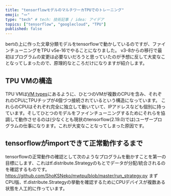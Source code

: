 ```yaml
---
title: "tensorflowモデルのマルチワーカTPUでのトレーニング"
emoji: "🪢"
type: "tech" # tech: 技術記事 / idea: アイデア
topics: ["tensorflow", "googlecloud", "TPU"]
published: false
---
```

bertの上に作った文章分類モデルをtensorflowで動かしているのですが、ファインチューニングをTPU v5e-16でやることになりました。
v3-8からの移行で最初はプログラムの変更は必要ないだろうと思っていたのが予想に反して大変なことなってしまったので、原理的なところだけになりますが紹介します。

## TPU VMの構造
TPU VMは[VM types](https://cloud.google.com/tpu/docs/v5e#vm_types)にあるように、ひとつのVMが複数のCPUを含み、それぞれのCPUにTPUチップが4個づつ接続されているという構造になっています。
これらのCPUはそれぞれ完全に独立して動いていて、IPアドレスなども個別に持っています。そしてひとつのモデルをファインチューニングするためにそれらを協調して動作させるのは(少なくとも現状のtensorflow(2.19.0)では)ユーザープログラムの仕事になります。これが大変なことなってしまった原因です。

## tensorflowがimportできて正常動作するまで
tensorflowの正常動作の確認として次のようなプログラムを動かすことを第一の目標にします、これはtf.distribute.Strategyのもとでデータが分配/統合されるのを確認するものです。
https://github.com/ShoKSNeko/mwtpu/blob/master/run_strategy.py
まずCPU版、tf.distribute.Strategyの挙動を確認するためにCPUデバイスが複数ある状態を人工的に作っています。
